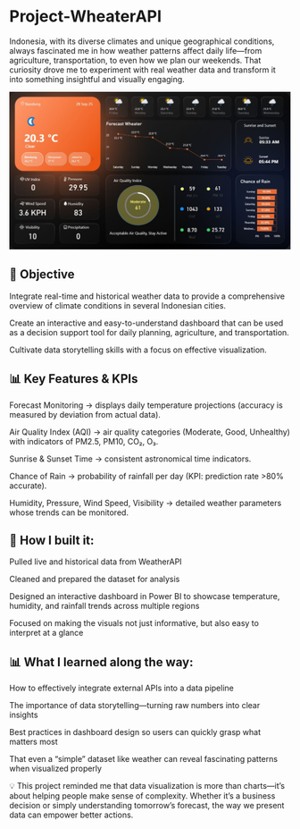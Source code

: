 # Project-WheaterAPI

Indonesia, with its diverse climates and unique geographical conditions, always fascinated me in how weather patterns affect daily life—from agriculture, transportation, to even how we plan our weekends. That curiosity drove me to experiment with real weather data and transform it into something insightful and visually engaging.

![1](1759155593530.jpeg)

## 🔹 Objective

Integrate real-time and historical weather data to provide a comprehensive overview of climate conditions in several Indonesian cities.

Create an interactive and easy-to-understand dashboard that can be used as a decision support tool for daily planning, agriculture, and transportation.

Cultivate data storytelling skills with a focus on effective visualization.

## 📊 Key Features & KPIs

Forecast Monitoring → displays daily temperature projections (accuracy is measured by deviation from actual data).

Air Quality Index (AQI) → air quality categories (Moderate, Good, Unhealthy) with indicators of PM2.5, PM10, CO₂, O₃.

Sunrise & Sunset Time → consistent astronomical time indicators.

Chance of Rain → probability of rainfall per day (KPI: prediction rate >80% accurate).

Humidity, Pressure, Wind Speed, Visibility → detailed weather parameters whose trends can be monitored.

## 🔧 How I built it:

Pulled live and historical data from WeatherAPI

Cleaned and prepared the dataset for analysis

Designed an interactive dashboard in Power BI to showcase temperature, humidity, and rainfall trends across multiple regions

Focused on making the visuals not just informative, but also easy to interpret at a glance

## 📊 What I learned along the way:

How to effectively integrate external APIs into a data pipeline

The importance of data storytelling—turning raw numbers into clear insights

Best practices in dashboard design so users can quickly grasp what matters most

That even a “simple” dataset like weather can reveal fascinating patterns when visualized properly

💡 This project reminded me that data visualization is more than charts—it’s about helping people make sense of complexity. Whether it’s a business decision or simply understanding tomorrow’s forecast, the way we present data can empower better actions.
